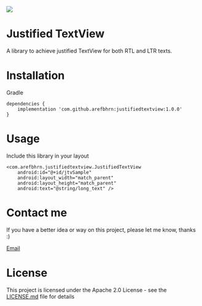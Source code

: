 [![](https://jitpack.io/v/arefbhrn/JustifiedTextView.svg)](https://jitpack.io/#arefbhrn/JustifiedTextView)

Justified TextView
==============================

A library to achieve justified TextView for both RTL and LTR texts.

Installation
===============================

Gradle

```
dependencies {
    implementation 'com.github.arefbhrn:justifiedtextview:1.0.0'
}
```

Usage
===========================

Include this library in your layout
```
<com.arefbhrn.justifiedtextview.JustifiedTextView
    android:id="@+id/jtvSample"
    android:layout_width="match_parent"
    android:layout_height="match_parent"
    android:text="@string/long_text" />
 ```

Contact me
===========================

If you have a better idea or way on this project, please let me know, thanks :)

[Email](mailto:arefprivate@gmail.com)

License
===========================

This project is licensed under the Apache 2.0 License - see the [LICENSE.md](LICENSE.md) file for details

